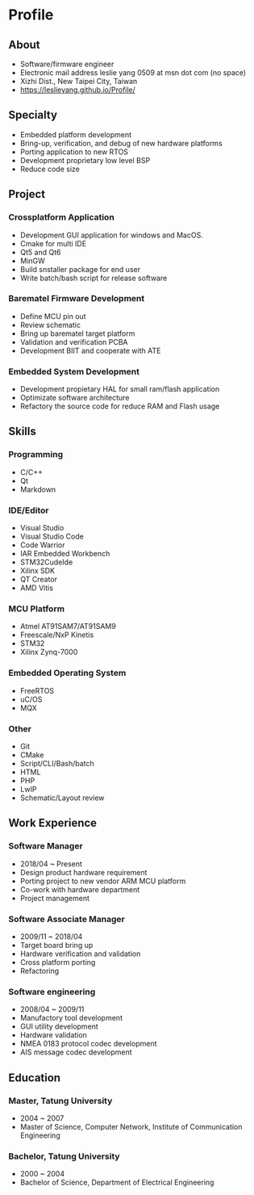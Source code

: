 # Profile

## About

- Software/firmware engineer
- Electronic mail address leslie yang 0509 at msn dot com (no space)
- Xizhi Dist., New Taipei City, Taiwan
- https://leslieyang.github.io/Profile/


## Specialty

- Embedded platform development
- Bring-up, verification, and debug of new hardware platforms
- Porting application to new RTOS
- Development proprietary low level BSP
- Reduce code size

## Project

### Crossplatform Application

* Development GUI application for windows and MacOS.
* Cmake for multi IDE
* Qt5 and Qt6
* MinGW 
* Build snstaller package for end user
* Write batch/bash script for release software

### Barematel Firmware Development

* Define MCU pin out
* Review schematic
* Bring up barematel target platform
* Validation and verification PCBA
* Development BIIT and cooperate with ATE

### Embedded System Development

* Development propietary HAL for small ram/flash application
* Optimizate software architecture
* Refactory the source code for reduce RAM and Flash usage

## Skills

### Programming

- C/C++
- Qt
- Markdown

### IDE/Editor

- Visual Studio
- Visual Studio Code
- Code Warrior
- IAR Embedded Workbench
- STM32CudeIde
- Xilinx SDK
- QT Creator
- AMD Vitis

### MCU Platform

- Atmel AT91SAM7/AT91SAM9
- Freescale/NxP Kinetis
- STM32
- Xilinx Zynq-7000

### Embedded Operating System

- FreeRTOS
- uC/OS
- MQX

### Other

- Git
- CMake
- Script/CLI/Bash/batch
- HTML
- PHP
- LwIP
- Schematic/Layout review

## Work Experience

### Software Manager

- 2018/04 ~ Present
- Design product hardware requirement
- Porting project to new vendor ARM MCU platform
- Co-work with hardware department
- Project management

### Software Associate Manager

- 2009/11 ~ 2018/04
- Target board bring up
- Hardware verification and validation
- Cross platform porting
- Refactoring

### Software engineering

- 2008/04 ~ 2009/11
- Manufactory tool development
- GUI utility development
- Hardware validation
- NMEA 0183 protocol codec development
- AIS message codec development

## Education

### Master, Tatung University

- 2004 ~ 2007
- Master of Science, Computer Network, Institute of Communication Engineering

### Bachelor, Tatung University

- 2000 ~ 2004
- Bachelor of Science, Department of Electrical Engineering
